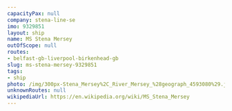 ```yaml
---
capacityPax: null
company: stena-line-se
imo: 9329851
layout: ship
name: MS Stena Mersey
outOfScope: null
routes:
- belfast-gb-liverpool-birkenhead-gb
slug: ms-stena-mersey-9329851
tags:
- ship
photo: /img/300px-Stena_Mersey%2C_River_Mersey_%28geograph_4593080%29.jpg
unknownRoutes: null
wikipediaUrl: https://en.wikipedia.org/wiki/MS_Stena_Mersey
---
```

